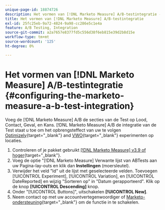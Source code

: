 ```yaml
---
unique-page-id: 18874726
description: Het vormen van [!DNL Marketo Measure] A/B-testintegratie - [!DNL Marketo Measure] - Productdocumentatie
title: Het vormen van [!DNL Marketo Measure] A/B-testintegratie
exl-id: 25fc25eb-9a72-4824-9a98-cc286e5c1e4a
feature: A/B Testing, Integration
source-git-commit: a2a7657e8377fd5c556d38f6eb815e39d2b8d15e
workflow-type: tm+mt
source-wordcount: '125'
ht-degree: 0%

---
```


# Het vormen van [!DNL Marketo Measure] A/B-testintegratie {#configuring-the-marketo-measure-a-b-test-integration}

Voeg de [!DNL Marketo Measure] A/B de secties van de Test op Lood, Contact, Geval, en Kans. [!DNL Marketo Measure] A/B de integratie van de Test staat u toe om het opbrengsteffect van uw te volgen [Optimizely](https://optimizely.com/){target="_blank"} and [VWO](https://vwo.com/){target="_blank"} experimenten op locaties.

1. Controleren of je pakket gebruikt [[!DNL Marketo Measure] v3.9 of hoger](https://appexchange.salesforce.com/appxListingDetail?listingId=a0N3000000B3KLuEAN){target="_blank"}.
1. Voeg de optie &quot;[!DNL Marketo Measure] Verwante lijst van ABTests aan uw Pagina-lay-outs en klik dan **Instellingen** (moersleutel).
1. Verwijder het veld &quot;Id&quot; uit de lijst met geselecteerde velden. Toevoegen [!UICONTROL Experiment], [!UICONTROL Variation], en [!UICONTROL DateReported] en wijzig &quot;Sorteren op&quot; in &quot;Datum gerapporteerd&quot;. Klik op de knop **[!UICONTROL Descending]** knop.
1. Onder &quot;[!UICONTROL Buttons]&quot;, uitschakelen **[!UICONTROL New]**.
1. Neem contact op met uw accountvertegenwoordiger of [Marketo-ondersteuning](https://nation.marketo.com/t5/support/ct-p/Support){target="_blank"} om de functie in te schakelen.
